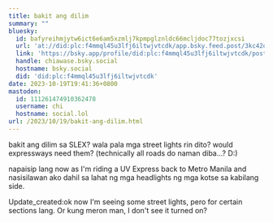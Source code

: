 ```yaml
---
title: bakit ang dilim
summary: ""
bluesky:
  id: bafyreihmjytw6ict6e6am5xzmlj7kpmpglznldc66mcljdoc77tozjxcsi
  url: 'at://did:plc:f4mmql45u3lfj6iltwjvtcdk/app.bsky.feed.post/3kc42ozmfip27'
  link: 'https://bsky.app/profile/did:plc:f4mmql45u3lfj6iltwjvtcdk/post/3kc42ozmfip27'
  handle: chiawase.bsky.social
  hostname: bsky.social
  did: 'did:plc:f4mmql45u3lfj6iltwjvtcdk'
date: 2023-10-19T19:41:36+0800
mastodon:
  id: 111261474910362478
  username: chi
  hostname: social.lol
url: /2023/10/19/bakit-ang-dilim.html
---
```


bakit ang dilim sa SLEX? wala pala mga street lights rin dito? would expressways need them? (technically all roads do naman diba...? D:)

napaisip lang now as I'm riding a UV Express back to Metro Manila and nasisilawan ako dahil sa lahat ng mga headlights ng mga kotse sa kabilang side.

Update_created:ok now I'm seeing some street lights, pero for certain sections lang. Or kung meron man, I don't see it turned on?

